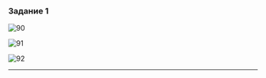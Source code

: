 ### Задание 1

![90](https://github.com/Oigen181/DDL-DML-Andreev-Evgeny/assets/126493876/dd61bf84-efd9-4a34-a8bb-52ff25d8bfb3)

![91](https://github.com/Oigen181/DDL-DML-Andreev-Evgeny/assets/126493876/3b451e7d-530d-4b9a-bbdd-1e6a3696297e)

![92](https://github.com/Oigen181/DDL-DML-Andreev-Evgeny/assets/126493876/9e2f0155-505c-4d99-b23b-ee974ee93c7c)

---
